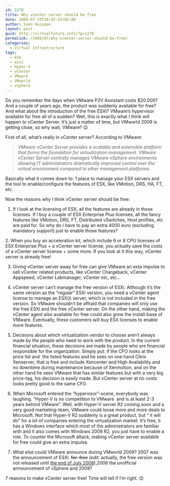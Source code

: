 ```yaml
---
id: 1278
title: Why vCenter server should be free
date: 2009-07-23T20:43:52+02:00
author: Sven Huisman
layout: post
guid: http://virtualfuture.info/?p=1278
permalink: /2009/07/why-vcenter-server-should-be-free/
categories:
  - Virtual Infrastructure
tags:
  - ESX
  - esxi
  - Hyper-V
  - vCenter
  - VMware
  - VMworld
  - vSphere
---
```

Do you remember the days when VMware P2V Assistant costs $20.000? And a couple of years ago, the product was suddenly available for free? And what about the introduction of the free ESXi? VMware&#8217;s hypervisor available for free all of a sudden? Well, this is exactly what I think will happen to vCenter Server. It&#8217;s just a matter of time, but VMworld 2009 is getting close, so why wait, VMware? 😉<!--more-->

First of all, what&#8217;s really in vCenter server? According to VMware:

> <div class="col">
>   <em>VMware vCenter Server provides a scalable and extensible platform that forms the foundation for virtualization management. VMware vCenter Server centrally manages VMware vSphere environments allowing IT administrators dramatically improved control over the virtual environment compared to other management platforms.</em>
> </div>

<div class="col">
  Basically what it comes down to: 1 place to manage your ESX servers and the tool to enable/configure the features of ESX, like VMotion, DRS, HA, FT, etc.
</div>

Now the reasons why I think vCenter server should be free:

1. If I look at the licensing of ESX, all the features are already in those licenses. If I buy a couple of ESX Enterprise Plus licenses, all the fancy features like VMotion, DRS, FT, Distributed vSwitches, Host profiles, etc are paid for. So why do I have to pay an extra 4000 euro (excluding mandatory support) just to enable those features?

2. When you buy an acceleration kit, which include 6 or 8 CPU licenses of ESX Enterprise Plus + a vCenter server license, you actually save the costs of a vCenter server license + some more. If you look at it this way, vCenter server is already free!

3. Giving vCenter server away for free can give VMware an exta impulse to sell vCenter related products, like vCenter Chargeback, vCenter Appspeed, vCenter Labmanager, vCenter etc, etc&#8230;

4. vCenter server can&#8217;t manage the free version of ESXi. Although it&#8217;s the same version as the &#8220;regular&#8221; ESXi version, you need a vCenter agent license to manage an ESX(i) server, which is not included in the free version. So VMware shouldn&#8217;t be affraid that companies will only use the free ESXi and the free vCenter server. On the other hand, making the vCenter agent also available for free could also grow the install-base of VMware. Eventually, these customers will buy ESX licenses to enable more features.

5. Decisions about which virtualization vendor to choose aren&#8217;t always made by the people who need to work with the product. In the current financial situation, these decisions are made by people who are financial responsible for the organization. Simply put: if the CFO looks at the price list and  the listed features and he sees on one hand Citrix Xenserver, that is free and include Xencenter and High Availability and no downtime during maintenance because of Xenmotion, and on the other hand he sees VMware that has similar features but with a very big price-tag, his decision is easily made. But vCenter server at no costs looks pretty good to the same CFO.

6. When Microsoft entered the &#8220;hypervisor&#8221;-scene, everybody was laughing. &#8220;Hyper-V is no competition to VMware  and is at least 2-3 years behind VMware&#8221;. Well, with Hyper-V server R2 coming soon and a very good marketing-team, VMware could loose more and more deals to Microsoft. Not that Hyper-V R2 suddenly is a great product, but &#8221; it will do&#8221; for a lot of companies entering the virtualization market. It&#8217;s free, it has a Windows interface which most of the administrators are familiar with and it also comes with Windows 2008 R2, you just have to enable a role. To counter the Microsoft attack, making vCenter server available for free could give an extra impulse.

7. What else could VMware announce during VMworld 2009? 2007 was the announcement of ESXi  <span style="text-decoration: line-through;">for  free</span> (edit: actually, the free version was not released until <a title="ESXi" href="http://www.vmware.com/company/news/releases/esxi_pricing.html" target="_blank">the end of July 2008</a>),2008 the unofficial announcement of vSphere and 2009?

7 reasons to make vCenter server free! Time will tell if I&#8217;m right. 😉